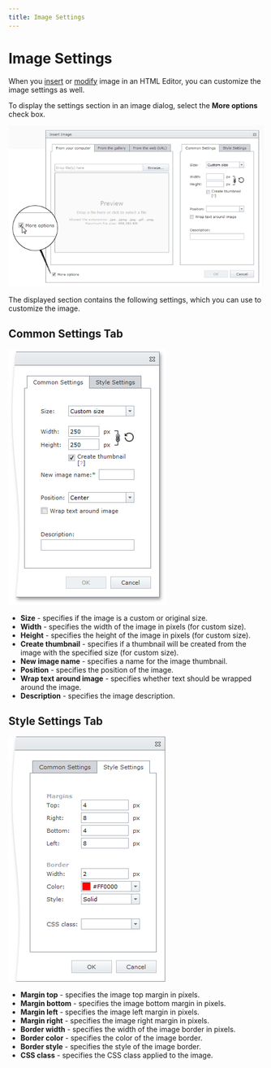 ```yaml
---
title: Image Settings
---
```

# Image Settings
When you [insert](insert-an-image-in-html-editor.md) or [modify](modify-an-images-settings-in-html-editor.md) image in an HTML Editor, you can customize the image settings as well.

To display the settings section in an image dialog, select the **More options** check box.

![EUD_InsertImage_MoreOptions](../../../images/img118706.png)

The displayed section contains the following settings, which you can use to customize the image.

## Common Settings Tab
![EUD_InsertImage_CommonSettings](../../../images/img118707.png)
* **Size** - specifies if the image is a custom or original size.
* **Width** - specifies the width of the image in pixels (for custom size).
* **Height** - specifies the height of the image in pixels (for custom size).
* **Create thumbnail** - specifies if a thumbnail will be created from the image with the specified size (for custom size).
* **New image name** - specifies a name for the image thumbnail.
* **Position** - specifies the position of the image.
* **Wrap text around image** - specifies whether text should be wrapped around the image.
* **Description** - specifies the image description.

## Style Settings Tab
![EUD_HTMLEditor_StyleSettings](../../../images/img25620.png)
* **Margin top** - specifies the image top margin in pixels.
* **Margin bottom** - specifies the image bottom margin in pixels.
* **Margin left** - specifies the image left margin in pixels.
* **Margin right** - specifies the image right margin in pixels.
* **Border width** - specifies the width of the image border in pixels.
* **Border color** - specifies the color of the image border.
* **Border style** - specifies the style of the image border.
* **CSS class** -  specifies the CSS class applied to the image.
